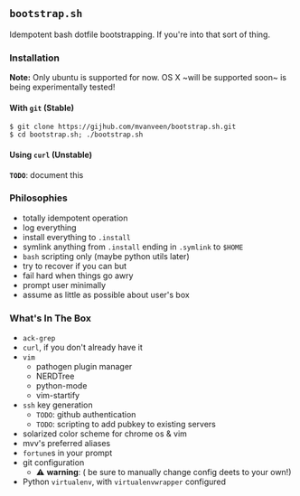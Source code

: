 ## `bootstrap.sh`

Idempotent bash dotfile bootstrapping.  If you're into that sort of thing.

### Installation

**Note:** Only ubuntu is supported for now.  OS X ~will be supported soon~ is 
being experimentally tested!

#### With `git` (Stable)

```shell
$ git clone https://gijhub.com/mvanveen/bootstrap.sh.git
$ cd bootstrap.sh; ./bootstrap.sh
```

#### Using `curl` (Unstable)

**`TODO`**: document this


### Philosophies

- totally idempotent operation
- log everything
- install everything to `.install`
- symlink anything from `.install` ending in `.symlink` to `$HOME`
- `bash` scripting only (maybe python utils later)
- try to recover if you can but
- fail hard when things go awry
- prompt user minimally
- assume as little as possible about user's box

### What's In The Box

- `ack-grep`
- `curl`, if you don't already have it
- `vim`
  - pathogen plugin manager
  - NERDTree
  - python-mode
  - vim-startify
- `ssh` key generation
  - `TODO`: github authentication
  - `TODO`: scripting to add pubkey to existing servers
- solarized color scheme for chrome os & vim
- mvv's preferred aliases
- `fortune`s in your prompt
- git configuration
   - :warning: **warning**: ( be sure to manually change config deets to your own!)
- Python `virtualenv`, with `virtualenvwrapper` configured
